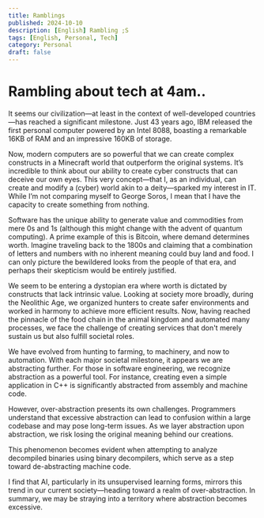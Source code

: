 ```yaml
---
title: Ramblings
published: 2024-10-10
description: [English] Rambling ;S
tags: [English, Personal, Tech]
category: Personal
draft: false
---
```


# Rambling about tech at 4am..

It seems our civilization—at least in the context of well-developed countries—has reached a significant milestone. Just 43 years ago, IBM released the first personal computer powered by an Intel 8088, boasting a remarkable 16KB of RAM and an impressive 160KB of storage.

Now, modern computers are so powerful that we can create complex constructs in a Minecraft world that outperform the original systems. It’s incredible to think about our ability to create cyber constructs that can deceive our own eyes. This very concept—that I, as an individual, can create and modify a (cyber) world akin to a deity—sparked my interest in IT. While I’m not comparing myself to George Soros, I mean that I have the capacity to create something from nothing.

Software has the unique ability to generate value and commodities from mere 0s and 1s (although this might change with the advent of quantum computing). A prime example of this is Bitcoin, where demand determines worth. Imagine traveling back to the 1800s and claiming that a combination of letters and numbers with no inherent meaning could buy land and food. I can only picture the bewildered looks from the people of that era, and perhaps their skepticism would be entirely justified.

We seem to be entering a dystopian era where worth is dictated by constructs that lack intrinsic value. Looking at society more broadly, during the Neolithic Age, we organized hunters to create safer environments and worked in harmony to achieve more efficient results. Now, having reached the pinnacle of the food chain in the animal kingdom and automated many processes, we face the challenge of creating services that don't merely sustain us but also fulfill societal roles.

We have evolved from hunting to farming, to machinery, and now to automation. With each major societal milestone, it appears we are abstracting further. For those in software engineering, we recognize abstraction as a powerful tool. For instance, creating even a simple application in C++ is significantly abstracted from assembly and machine code.

However, over-abstraction presents its own challenges. Programmers understand that excessive abstraction can lead to confusion within a large codebase and may pose long-term issues. As we layer abstraction upon abstraction, we risk losing the original meaning behind our creations.

This phenomenon becomes evident when attempting to analyze decompiled binaries using binary decompilers, which serve as a step toward de-abstracting machine code.

I find that AI, particularly in its unsupervised learning forms, mirrors this trend in our current society—heading toward a realm of over-abstraction. In summary, we may be straying into a territory where abstraction becomes excessive.